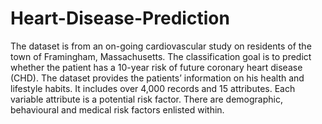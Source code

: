 # Heart-Disease-Prediction
The dataset is from an on-going cardiovascular study on residents of the town of Framingham, Massachusetts. The classification goal is to predict whether the patient has a 10-year risk of future coronary heart disease (CHD). The dataset provides the patients’ information on his health and lifestyle habits. It includes over 4,000 records and 15 attributes. Each variable attribute is a potential risk factor. There are demographic, behavioural and medical risk factors enlisted within.

